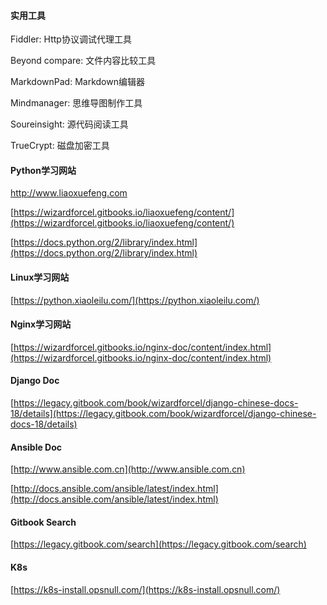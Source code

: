 #### 实用工具

Fiddler:                Http协议调试代理工具

Beyond compare:     文件内容比较工具

MarkdownPad:    Markdown编辑器

Mindmanager:       思维导图制作工具

Soureinsight:      源代码阅读工具

TrueCrypt:           磁盘加密工具

#### **Python学习网站**

[http://www.liaoxuefeng.com ](http://www.liaoxuefeng.com)

[https://wizardforcel.gitbooks.io/liaoxuefeng/content/](https://wizardforcel.gitbooks.io/liaoxuefeng/content/)

[https://docs.python.org/2/library/index.html](https://docs.python.org/2/library/index.html)

#### **Linux学习网站**

[https://python.xiaoleilu.com/](https://python.xiaoleilu.com/)

#### Nginx**学习网站**

[https://wizardforcel.gitbooks.io/nginx-doc/content/index.html](https://wizardforcel.gitbooks.io/nginx-doc/content/index.html)

#### Django Doc

[https://legacy.gitbook.com/book/wizardforcel/django-chinese-docs-18/details](https://legacy.gitbook.com/book/wizardforcel/django-chinese-docs-18/details)

#### **Ansible Doc**

[http://www.ansible.com.cn](http://www.ansible.com.cn)

[http://docs.ansible.com/ansible/latest/index.html](http://docs.ansible.com/ansible/latest/index.html)

#### Gitbook Search

[https://legacy.gitbook.com/search](https://legacy.gitbook.com/search)

#### K8s

[https://k8s-install.opsnull.com/](https://k8s-install.opsnull.com/)

